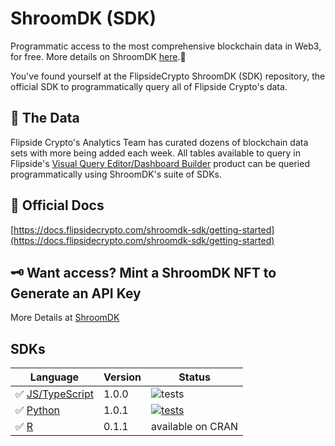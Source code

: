 # ShroomDK (SDK)

Programmatic access to the most comprehensive blockchain data in Web3, for free. More details on ShroomDK [here](https://sdk.flipsidecrypto.xyz).🥳

You've found yourself at the FlipsideCrypto ShroomDK (SDK) repository, the official SDK to programmatically query all of Flipside Crypto's data.

## 🧩 The Data
Flipside Crypto's Analytics Team has curated dozens of blockchain data sets with more being added each week. All tables available to query in Flipside's [Visual Query Editor/Dashboard Builder](https://flipside.new) product can be queried programmatically using ShroomDK's suite of SDKs. 

## 📖 Official Docs
[https://docs.flipsidecrypto.com/shroomdk-sdk/getting-started](https://docs.flipsidecrypto.com/shroomdk-sdk/getting-started)

## 🗝 Want access? Mint a ShroomDK NFT to Generate an API Key

More Details at [ShroomDK](https://sdk.flipsidecrypto.xyz)
<br>

## SDKs

| Language                 | Version | Status                                                                             |
| ------------------------ | ------- | ---------------------------------------------------------------------------------- |
| ✅ [JS/TypeScript](./js) | 1.0.0   | ![tests](https://github.com/flipsidecrypto/sdk/actions/workflows/ci_js.yml/badge.svg) |
| ✅ [Python](./python/)   | 1.0.1   | [![tests](https://github.com/FlipsideCrypto/sdk/actions/workflows/ci_python.yml/badge.svg)](https://github.com/FlipsideCrypto/sdk/actions/workflows/ci_python.yml)                                                                  |
| ✅ [R](./r/shroomDK/) | 0.1.1   | available on CRAN |
